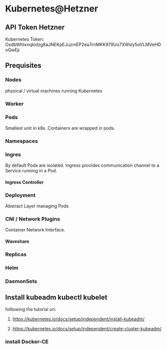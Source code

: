 # Kubernetes@Hetzner

## API Token Hetzner

Kubernetes Token:
OxdbWhIxnqkidzg8aJNEKpEJuzmEP2ea7rnMKK979Uo7XWsly5oVLMVeHDoQwEji

## Prequisites

### Nodes
physical / virtual machines running Kubernetes

### Worker

### Pods

Smallest unit in k8s. Containers are wrapped in pods.

### Namespaces

### Ingres
By default Pods are isolated. Ingress provides communication channel to a Service running in a Pod.

#### Ingress Controller


### Deployment
Abstract Layer managing Pods


### CNI / Network Plugins

Container Network Interface.

#### Waveshare

### Replicas

### Helm

### DaemonSets

## Install kubeadm kubectl kubelet

folllowing the tutorial on:

1) https://kubernetes.io/docs/setup/independent/install-kubeadm/

2) https://kubernetes.io/docs/setup/independent/create-cluster-kubeadm/

### install Docker-CE

###
